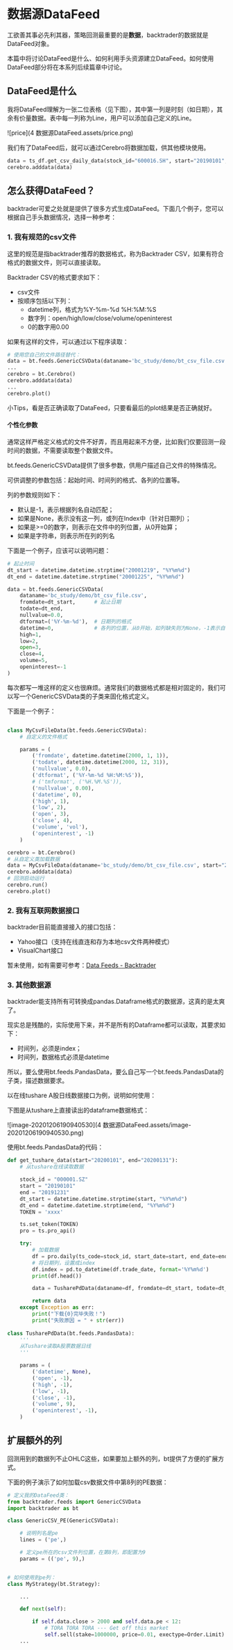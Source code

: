 # 数据源DataFeed

工欲善其事必先利其器，策略回测最重要的是**数据**，backtrader的数据就是DataFeed对象。

本篇中将讨论DataFeed是什么、如何利用手头资源建立DataFeed。如何使用DataFeed部分将在本系列后续篇章中讨论。

## DataFeed是什么

我将DataFeed理解为一张二位表格（见下图），其中第一列是时刻（如日期），其余有价量数据。表中每一列称为Line，用户可以添加自己定义的Line。

![price](4 数据源DataFeed.assets/price.png)

我们有了DataFeed后，就可以通过Cerebro将数据加载，供其他模块使用。

```python
data = ts_df.get_csv_daily_data(stock_id="600016.SH", start="20190101", end="20190120")
cerebro.adddata(data)
```

## 怎么获得DataFeed？

backtrader可爱之处就是提供了很多方式生成DataFeed。下面几个例子，您可以根据自己手头数据情况，选择一种参考：

### 1. 我有规范的csv文件

这里的规范是指backtrader推荐的数据格式，称为Backtrader CSV，如果有符合格式的数据文件，则可以直接读取。

Backtrader CSV的格式要求如下：

- csv文件
- 按顺序包括以下列：
  - datetime列，格式为%Y-%m-%d %H:%M:%S
  - 数字列：open/high/low/close/volume/openinterest
  - 0的数字用0.00

如果有这样的文件，可以通过以下程序读取：

```python
# 使用您自己的文件路径替代：
data = bt.feeds.GenericCSVData(dataname='bc_study/demo/bt_csv_file.csv') 
...
cerebro = bt.Cerebro()
cerebro.adddata(data)
...
cerebro.plot()
```

小Tips，看是否正确读取了DataFeed，只要看最后的plot结果是否正确就好。

#### 个性化参数

通常这样严格定义格式的文件不好弄，而且用起来不方便，比如我们仅要回测一段时间的数据，不需要读取整个数据文件。

bt.feeds.GenericCSVData提供了很多参数，供用户描述自己文件的特殊情况。

可供调整的参数包括：起始时间、时间列的格式、各列的位置等。

列的参数规则如下：

- 默认是-1，表示根据列名自动匹配；
- 如果是None，表示没有这一列，或列在Index中（针对日期列）；
- 如果是>=0的数字，则表示在文件中的列位置，从0开始算；
- 如果是字符串，则表示所在列的列名

下面是一个例子，应该可以说明问题：

```python
# 起止时间
dt_start = datetime.datetime.strptime("20001219", "%Y%m%d")
dt_end = datetime.datetime.strptime("20001225", "%Y%m%d")

data = bt.feeds.GenericCSVData(
    dataname='bc_study/demo/bt_csv_file.csv',
    fromdate=dt_start,      # 起止日期
    todate=dt_end,
    nullvalue=0.0,
    dtformat=('%Y-%m-%d'),  # 日期列的格式
    datetime=0,             # 各列的位置，从0开始，如列缺失则为None，-1表示自动根据列名判断
    high=1,
    low=2,
    open=3,
    close=4,
    volume=5,
    openinterest=-1
)
```

每次都写一堆这样的定义也很麻烦。通常我们的数据格式都是相对固定的，我们可以写一个GenericCSVData类的子类来固化格式定义。

下面是一个例子：

```python

class MyCsvFileData(bt.feeds.GenericCSVData):
    # 自定义的文件格式

    params = (
        ('fromdate', datetime.datetime(2000, 1, 1)),
        ('todate', datetime.datetime(2000, 12, 31)),
        ('nullvalue', 0.0),
        ('dtformat', ('%Y-%m-%d %H:%M:%S')),
        # ('tmformat', ('%H.%M.%S')),
        ('nullvalue', 0.00),
        ('datetime', 0),
        ('high', 1),
        ('low', 2),
        ('open', 3),
        ('close', 4),
        ('volume', 'vol'),
        ('openinterest', -1)
    )

cerebro = bt.Cerebro()
# 从自定义类加载数据
data = MyCsvFileData(dataname='bc_study/demo/bt_csv_file.csv', start="20001219", end="20001225")
cerebro.adddata(data)
# 回测启动运行
cerebro.run()
cerebro.plot()

```

### 2. 我有互联网数据接口

backtrader目前能直接接入的接口包括：

- Yahoo接口（支持在线直连和存为本地csv文件两种模式）
- VisualChart接口

暂未使用，如有需要可参考：[Data Feeds - Backtrader](https://www.backtrader.com/docu/datafeed/#csv-data-feeds-common-parameters)

### 3. 其他数据源

backtrader能支持所有可转换成pandas.Dataframe格式的数据源，这真的是太爽了。

现实总是残酷的，实际使用下来，并不是所有的Dataframe都可以读取，其要求如下：

- 时间列，必须是index；
- 时间列，数据格式必须是datetime

 所以，要么使用bt.feeds.PandasData，要么自己写一个bt.feeds.PandasData的子类，描述数据要求。

以在线tushare A股日线数据接口为例，说明如何使用：

下图是从tushare上直接读出的dataframe数据格式：

![image-20201206190940530](4 数据源DataFeed.assets/image-20201206190940530.png)

使用bt.feeds.PandasData的代码：

```python
def get_tushare_data(start="20200101", end="20200131"):
    # 从tushare在线读取数据

    stock_id = "000001.SZ"
    start = "20190101"
    end = "20191231"
    dt_start = datetime.datetime.strptime(start, "%Y%m%d")
    dt_end = datetime.datetime.strptime(end, "%Y%m%d")
    TOKEN = 'xxxx'

    ts.set_token(TOKEN)
    pro = ts.pro_api()

    try:
        # 加载数据
        df = pro.daily(ts_code=stock_id, start_date=start, end_date=end)
        # 将日期列，设置成index
        df.index = pd.to_datetime(df.trade_date, format='%Y%m%d')
        print(df.head())

        data = TusharePdData(dataname=df, fromdate=dt_start, todate=dt_end)

        return data
    except Exception as err:
        print("下载{0}完毕失败！")
        print("失败原因 = " + str(err))
        
class TusharePdData(bt.feeds.PandasData):
    '''
    从Tushare读取A股票数据日线
    '''

    params = (
        ('datetime', None),
        ('open', -1),
        ('high', -1),
        ('low', -1),
        ('close', -1),
        ('volume', 9),
        ('openinterest', -1),
    )
```

## 扩展额外的列

回测用到的数据列不止OHLC这些，如果要加上额外的列，bt提供了方便的扩展方式。

下面的例子演示了如何加载csv数据文件中第8列的PE数据：

```python
# 定义我的DataFeed类：
from backtrader.feeds import GenericCSVData
import backtrader as bt

class GenericCSV_PE(GenericCSVData):

    # 说明列名是pe
    lines = ('pe',)

    # 定义pe所在的csv文件列位置，在第8列，即配置为9
    params = (('pe', 9),)


# 如何使用到pe列：
class MyStrategy(bt.Strategy):

    ...

    def next(self):

        if self.data.close > 2000 and self.data.pe < 12:
            # TORA TORA TORA --- Get off this market
            self.sell(stake=1000000, price=0.01, exectype=Order.Limit)
    ...

```
